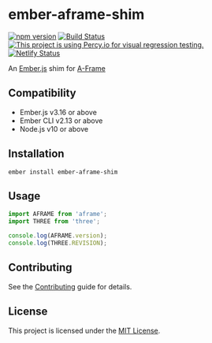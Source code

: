 ember-aframe-shim
==============================================================================

[![npm version](https://badge.fury.io/js/ember-aframe-shim.svg)](https://badge.fury.io/js/ember-aframe-shim)
[![Build Status](https://travis-ci.org/ember-vr/ember-aframe-shim.svg?branch=master)](https://travis-ci.org/ember-vr/ember-aframe-shim)
[![This project is using Percy.io for visual regression testing.](https://percy.io/static/images/percy-badge.svg)](https://percy.io/ember-vr/ember-aframe-shim)
[![Netlify Status](https://api.netlify.com/api/v1/badges/a6ab4422-1299-4343-8aba-2d53d89b48f8/deploy-status)](https://app.netlify.com/sites/ember-aframe-shim/deploys)

An [Ember.js](https://www.emberjs.com) shim for [A-Frame](https://aframe.io)


Compatibility
------------------------------------------------------------------------------

* Ember.js v3.16 or above
* Ember CLI v2.13 or above
* Node.js v10 or above


Installation
------------------------------------------------------------------------------

```
ember install ember-aframe-shim
```


Usage
------------------------------------------------------------------------------

```js
import AFRAME from 'aframe';
import THREE from 'three';

console.log(AFRAME.version);
console.log(THREE.REVISION);
```


Contributing
------------------------------------------------------------------------------

See the [Contributing](CONTRIBUTING.md) guide for details.


License
------------------------------------------------------------------------------

This project is licensed under the [MIT License](LICENSE.md).
